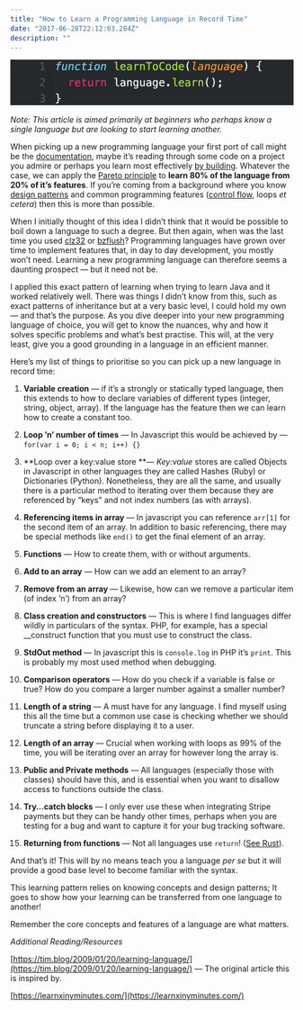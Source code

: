 ```yaml
---
title: "How to Learn a Programming Language in Record Time"
date: "2017-06-28T22:12:03.284Z"
description: ""
---
```


![image](../../assets/images/1_8CZLKCJ926_bhBSmSJj2ww.png)

*Note: This article is aimed primarily at beginners who perhaps know a single language but are looking to start learning another.*

When picking up a new programming language your first port of call might be the [doc](https://developer.mozilla.org/bm/docs/Web/JavaScript)[ument](http://php.net/docs.php)[ation](http://guides.rubyonrails.org/), maybe it’s reading through some code on a project you admire or perhaps you learn most effectively [by building](https://github.com/karan/Projects). Whatever the case, we can apply the [Pareto principle](https://en.wikipedia.org/wiki/Pareto_principle) to **learn 80% of the language from 20% of it’s features**. If you’re coming from a background where you know [design patterns](https://en.wikipedia.org/wiki/Creational_pattern) and common programming features ([control flow](https://en.wikipedia.org/wiki/Control_flow), loops *et cetera*) then this is more than possible.

When I initially thought of this idea I didn’t think that it would be possible to boil down a language to such a degree. But then again, when was the last time you used [clz32](https://developer.mozilla.org/en-US/docs/Web/JavaScript/Reference/Global_Objects/Math/clz32) or [bzflush](http://php.net/manual/en/function.bzflush.php)? Programming languages have grown over time to implement features that, in day to day development, you mostly won’t need. Learning a new programming language can therefore seems a daunting prospect — but it need not be.

I applied this exact pattern of learning when trying to learn Java and it worked relatively well. There was things I didn’t know from this, such as exact patterns of inheritance but at a very basic level, I could hold my own — and that’s the purpose. As you dive deeper into your new programming language of choice, you will get to know the nuances, why and how it solves specific problems and what’s best practise. This will, at the very least, give you a good grounding in a language in an efficient manner.

Here’s my list of things to prioritise so you can pick up a new language in record time:

1. **Variable creation** — if it’s a strongly or statically typed language, then this extends to how to declare variables of different types (integer, string, object, array). If the language has the feature then we can learn how to create a constant too.

1. **Loop ’n’ number of times** — In Javascript this would be achieved by — `for(var i = 0; i < n; i++) {}`

1. **Loop over a key:value store **— *Key:value* stores are called Objects in Javascript in other languages they are called Hashes (Ruby) or Dictionaries (Python). Nonetheless, they are all the same, and usually there is a particular method to iterating over them because they are referenced by “keys” and not index numbers (as with arrays).

1. **Referencing items in array** — In javascript you can reference `arr[1]` for the second item of an array. In addition to basic referencing, there may be special methods like `end()` to get the final element of an array.

1. **Functions** — How to create them, with or without arguments.

1. **Add to an array** — How can we add an element to an array?

1. **Remove from an array** — Likewise, how can we remove a particular item (of index ’n’) from an array?

1. **Class creation and constructors** — This is where I find languages differ wildly in particulars of the syntax. PHP, for example, has a special __construct function that you must use to construct the class.

1. **StdOut method** — In javascript this is `console.log` in PHP it’s `print`. This is probably my most used method when debugging.

1. **Comparison operators** — How do you check if a variable is false or true? How do you compare a larger number against a smaller number?

1. **Length of a string** — A must have for any language. I find myself using this all the time but a common use case is checking whether we should truncate a string before displaying it to a user.

1. **Length of an array** — Crucial when working with loops as 99% of the time, you will be iterating over an array for however long the array is.

1. **Public and Private methods** — All languages (especially those with classes) should have this, and is essential when you want to disallow access to functions outside the class.

1. **Try…catch blocks** — I only ever use these when integrating Stripe payments but they can be handy other times, perhaps when you are testing for a bug and want to capture it for your bug tracking software.

1. **Returning from functions** — Not all languages use `return`! ([See Rust](https://rustbyexample.com/fn.html)).

And that’s it! This will by no means teach you a language *per se* but it will provide a good base level to become familiar with the syntax.

This learning pattern relies on knowing concepts and design patterns; It goes to show how your learning can be transferred from one language to another!

Remember the core concepts and features of a language are what matters.

*Additional Reading/Resources*

[https://tim.blog/2009/01/20/learning-language/](https://tim.blog/2009/01/20/learning-language/) — The original article this is inspired by.

[https://learnxinyminutes.com/](https://learnxinyminutes.com/)
